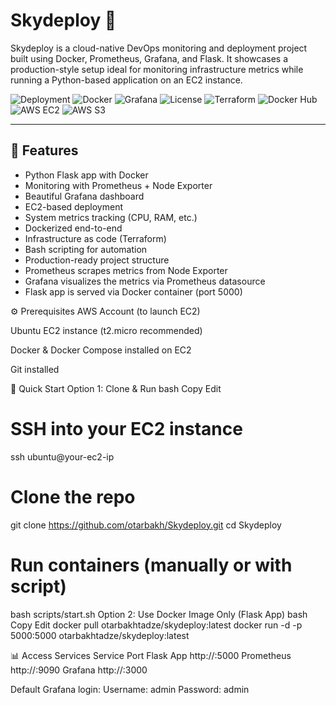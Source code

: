 # Skydeploy 🚀

Skydeploy is a cloud-native DevOps monitoring and deployment project built using Docker, Prometheus, Grafana, and Flask. It showcases a production-style setup ideal for monitoring infrastructure metrics while running a Python-based application on an EC2 instance.

![Deployment](https://img.shields.io/badge/deployment-EC2-blue)
![Docker](https://img.shields.io/badge/docker-ready-blue)
![Grafana](https://img.shields.io/badge/monitoring-Grafana%2FPrometheus-green)
![License](https://img.shields.io/badge/license-MIT-lightgrey)
![Terraform](https://img.shields.io/badge/IaC-Terraform-purple)
![Docker Hub](https://img.shields.io/badge/image-Docker_Hub-blue)
![AWS EC2](https://img.shields.io/badge/AWS-EC2-orange)
![AWS S3](https://img.shields.io/badge/AWS-S3-yellow)

---

## 📌 Features

- Python Flask app with Docker
- Monitoring with Prometheus + Node Exporter
- Beautiful Grafana dashboard
- EC2-based deployment
- System metrics tracking (CPU, RAM, etc.)
- Dockerized end-to-end
- Infrastructure as code (Terraform)
- Bash scripting for automation
- Production-ready project structure
- Prometheus scrapes metrics from Node Exporter
- Grafana visualizes the metrics via Prometheus datasource
- Flask app is served via Docker container (port 5000)



⚙️ Prerequisites
AWS Account (to launch EC2)

Ubuntu EC2 instance (t2.micro recommended)

Docker & Docker Compose installed on EC2

Git installed


🚀 Quick Start
Option 1: Clone & Run
bash
Copy
Edit
# SSH into your EC2 instance
ssh ubuntu@your-ec2-ip

# Clone the repo
git clone https://github.com/otarbakh/Skydeploy.git
cd Skydeploy

# Run containers (manually or with script)
bash scripts/start.sh
Option 2: Use Docker Image Only (Flask App)
bash
Copy
Edit
docker pull otarbakhtadze/skydeploy:latest
docker run -d -p 5000:5000 otarbakhtadze/skydeploy:latest


📊 Access Services
Service	Port
Flask App	http://<EC2-IP>:5000
Prometheus	http://<EC2-IP>:9090
Grafana	http://<EC2-IP>:3000

Default Grafana login:
Username: admin
Password: admin
